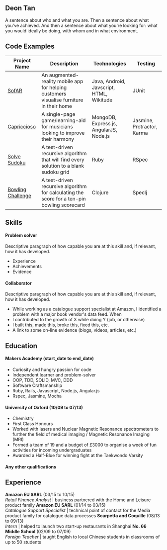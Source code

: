 ## Deon Tan

A sentence about who and what you are. Then a sentence about what you've achieved. And then a sentence about what you're looking for: what you would ideally be doing, with whom and in what environment.

## Code Examples

Project Name | Description | Technologies | Testing
--- | --- | --- | ---
[SofAR](https://github.com/djtango/furniture-app) |  An augmented-reality mobile app for helping customers visualise furniture in their home | Java, Android, Javscript, HTML, Wikitude  | JUnit
[Capriccioso](https://github.com/djtango/capriccioso) | A single-page game/learning-aid for musicians looking to improve their harmony | MongoDB, Express.js, AngularJS, Node.js  | Jasmine, Protractor, Karma
[Solve Sudoku](https://github.com/djtango/Algorithms/sudoku) | A test-driven recursive algorithm that will find every solution to a blank sudoku grid  |  Ruby | RSpec
[Bowling Challenge](https://github.com/djtango/bowling-challenge-clj) | A test-driven recursive algorithm for calculating the score for a ten-pin bowling scorecard | Clojure | Speclj

## Skills

#### Problem solver

Descriptive paragraph of how capable you are at this skill and, if relevant, how it has developed.

- Experience
- Achievements
- Evidence

#### Collaborator

Descriptive paragraph of how capable you are at this skill and, if relevant, how it has developed.

- While working as a catalogue support specialist at Amazon, I identified a problem with a major book vendor's data feed. When 
- I contributed to the growth of X while doing Y (job, or otherwise)
- I built this, made this, broke this, fixed this, etc.
- A link to some on-line evidence (blogs, videos, articles, etc.)

## Education

#### Makers Academy (start_date to end_date)

- Curiosity and hungry passion for code
- Independent learner and problem-solver
- OOP, TDD, SOLID, MVC, DDD
- Software Craftsmanship
- Ruby, Rails, Javascript, Node.js, Angular.js
- Rspec, Jasmine, Mocha

#### University of Oxford (10/09 to 07/13)

- Chemistry
- First Class Honours
- Worked with lasers and Nuclear Magnetic Resonance spectrometers to further the field of medical imaging / Magnetic Resonance Imaging (MRI)
- Formed a team of 19 and a budget of £3000 to organise a week of fun activities for incoming undergraduates
- Awarded a Half-Blue for winning fight at the Taekwondo Varsity

#### Any other qualifications

## Experience

**Amazon EU SARL** (03/15 to 10/15)    
*Retail Finance Analyst* | business partnered with the Home and Leisure product family
**Amazon EU SARL** (01/14 to 03/15)   
*Catalogue Support Specialist* | technical point of contact for the Media product family for catalogue data processes
**Scarpetta and Coquille** (08/13 to 09/13)    
*Intern*  | helped to launch two start-up restaurants in Shanghai
**No. 66 Middle School** (02/09 to 07/09)    
*Foreign Teacher* | taught English to local Chinese students in classrooms of up to 50 students 
